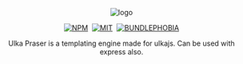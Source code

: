<p align="center">
    <img src="https://i.imgur.com/X1aElpL.png" alt="logo">
</p>
<p align="center">
<a href="https://www.npmjs.com/package/ulka-parser"><img alt="NPM" src="https://img.shields.io/npm/v/ulka-parser?style=for-the-badge&labelColor=black&color=darkred&logo=npm&label=npm" /></a>&nbsp;
<a href="https://github.com/ulkajs/ulka-parser"><img alt="MIT" src="https://img.shields.io/npm/l/ulka-parser?color=darkgreen&labelColor=black&style=for-the-badge&logo=github" /></a>&nbsp;
<a href="https://bundlephobia.com/result?p=ulka-parser"><img alt="BUNDLEPHOBIA" src="https://img.shields.io/bundlephobia/minzip/ulka-parser?color=darkred&style=for-the-badge&labelColor=black&logo=npm" /></a>
</p>

<p align="center">
   Ulka Praser is a templating engine made for ulkajs. Can be used with express also.
</p>
